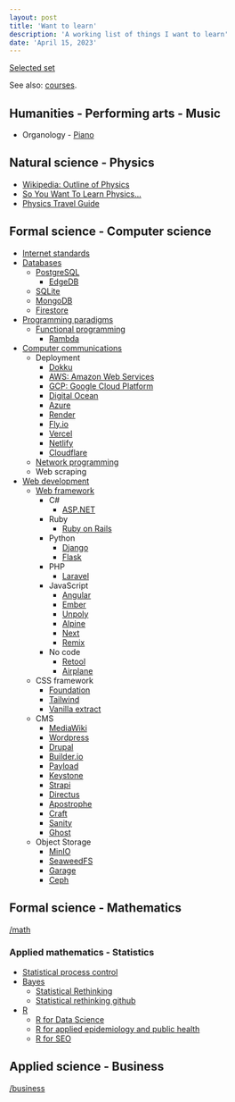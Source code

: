 ```yaml
---
layout: post
title: 'Want to learn'
description: 'A working list of things I want to learn'
date: 'April 15, 2023'
---
```


[Selected set](/autodidact/#selected-set)

See also: [courses](/courses).

## Humanities - Performing arts - Music

- Organology - [Piano](https://en.wikipedia.org/wiki/Piano)

## Natural science - Physics

- [Wikipedia: Outline of Physics](https://en.wikipedia.org/wiki/Outline_of_physics)
- [So You Want To Learn Physics...](https://www.susanjfowler.com/blog/2016/8/13/so-you-want-to-learn-physics)
- [Physics Travel Guide](https://physicstravelguide.com/)

## Formal science - Computer science
- [Internet standards](/ietf)
- [Databases](https://en.wikipedia.org/wiki/Outline_of_databases)
    - [PostgreSQL](https://www.postgresql.org/)
        - [EdgeDB](https://www.edgedb.com/)
    - [SQLite](https://sqlite.org/index.html)
    - [MongoDB](https://github.com/mongodb/mongo)
    - [Firestore](https://firebase.google.com/docs/firestore)
- [Programming paradigms](https://en.wikipedia.org/wiki/Programming_paradigm)
    - [Functional programming](/fp)
        - [Rambda](https://ramdajs.com/)
- [Computer communications](https://en.wikipedia.org/wiki/Computer_network)
    - Deployment
        - [Dokku](https://dokku.com/)
        - [AWS: Amazon Web Services](https://aws.amazon.com/)
        - [GCP: Google Cloud Platform](https://cloud.google.com/)
        - [Digital Ocean](https://www.digitalocean.com/)
        - [Azure](https://azure.microsoft.com/en-us)
        - [Render](https://render.com/)
        - [Fly.io](https://fly.io/)
        - [Vercel](https://vercel.com/)
        - [Netlify](https://www.netlify.com/)
        - [Cloudflare](https://pages.cloudflare.com/)
    - [Network programming](https://beej.us/guide/bgnet/)
    - Web scraping
- [Web development](https://en.wikipedia.org/wiki/Outline_of_web_design_and_web_development)
    - [Web framework](https://en.wikipedia.org/wiki/Web_framework)
        - C#
            - [ASP.NET](https://dotnet.microsoft.com/en-us/apps/aspnet)
        - Ruby
            - [Ruby on Rails](https://rubyonrails.org/)
        - Python
            - [Django](https://www.djangoproject.com/)
            - [Flask](https://flask.palletsprojects.com/)
        - PHP
            - [Laravel](https://laravel.com/)
        - JavaScript
            - [Angular](https://angular.io/)
            - [Ember](https://emberjs.com/)
            - [Unpoly](https://unpoly.com/)
            - [Alpine](https://alpinejs.dev/)
            - [Next](https://nextjs.org/)
            - [Remix](https://remix.run/)
        - No code
            - [Retool](https://retool.com/)
            - [Airplane](https://www.airplane.dev/)
    - CSS framework
        - [Foundation](https://get.foundation/)
        - [Tailwind](https://tailwindcss.com/)
        - [Vanilla extract](https://vanilla-extract.style/)
    - CMS
        - [MediaWiki](https://www.mediawiki.org/wiki/MediaWiki)
        - [Wordpress](https://wordpress.org/)
        - [Drupal](https://www.drupal.org/)
        - [Builder.io](https://builder.io/)
        - [Payload](https://payloadcms.com/)
        - [Keystone](https://keystonejs.com/)
        - [Strapi](https://strapi.io/)
        - [Directus](https://directus.io/)
        - [Apostrophe](https://apostrophecms.com/)
        - [Craft](https://craftcms.com/)
        - [Sanity](https://www.sanity.io/)
        - [Ghost](https://ghost.org/)
    - Object Storage
        - [MinIO](https://min.io/)
        - [SeaweedFS](https://github.com/seaweedfs/seaweedfs)
        - [Garage](https://garagehq.deuxfleurs.fr/)
        - [Ceph](https://ceph.com/en/discover/technology/)



## Formal science - Mathematics

[/math](/math)

### Applied mathematics - Statistics

- [Statistical process control](https://en.wikipedia.org/wiki/Statistical_process_control)
- [Bayes](https://www.lesswrong.com/tag/bayes-theorem)
    - [Statistical Rethinking](https://xcelab.net/rm/statistical-rethinking/)
    - [Statistical rethinking github](https://github.com/rmcelreath/stat_rethinking_2022)
- [R](https://www.r-project.org/about.html)
    - [R for Data Science](https://r4ds.had.co.nz/introduction.html)
    - [R for applied epidemiology and public health](https://epirhandbook.com/)
    - [R for SEO](https://www.rforseo.com/)

## Applied science - Business

[/business](/business)
